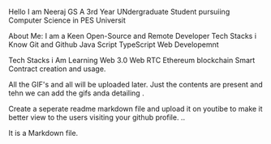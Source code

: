 Hello I am Neeraj GS
A 3rd Year UNdergraduate Student pursuiing Computer Science in PES Universit

About Me:
I am a Keen Open-Source and Remote Developer 
Tech Stacks i Know
  Git and Github
  Java Script
  TypeScript 
  Web Developemnt
  
  Tech Stacks i Am Learning
    Web 3.0
    Web RTC
    Ethereum blockchain
    Smart Contract creation and usage.
    
    
All the GIF's and all will be uploaded later.
Just the contents are present and tehn we can add the gifs anda detailing .

Create a seperate readme markdown file and upload it on youtibe to make it better view to the users visiting your github profile.
..

It is a Markdown file.



